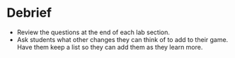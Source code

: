 # Debrief

- Review the questions at the end of each lab section.
- Ask students what other changes they can think of to add to their game. Have them keep a list so they can add them as they learn more.
